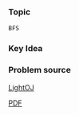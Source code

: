 
### Topic

    BFS


### Key Idea



### Problem source

[LightOJ](http://lightoj.com/volume_showproblem.php?problem=1175)

[PDF](http://lightoj.com/volume_showproblem.php?problem=1175&language=english&type=pdf)

